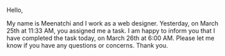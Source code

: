 Hello, 

My name is Meenatchi and I work as a web designer. Yesterday, 
on March 25th at 11:33 AM, you assigned me a task. 
I am happy to inform you that I have completed the task today, on March 26th at 6:00 AM. 
Please let me know if you have any questions or concerns. Thank you.

